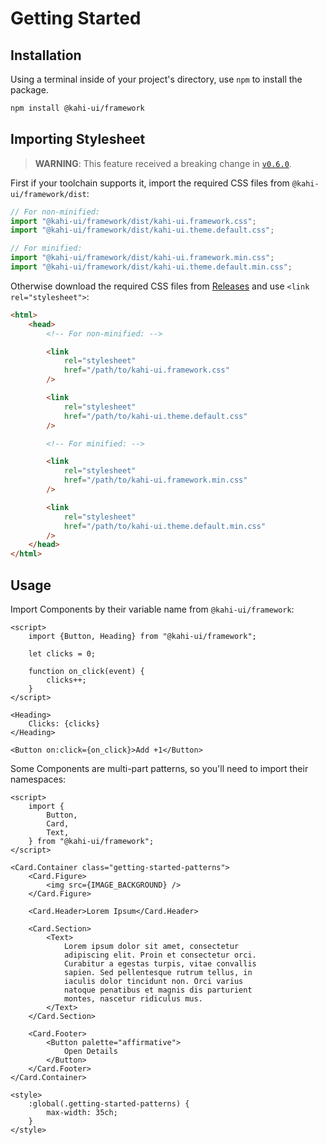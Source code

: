 # Getting Started

## Installation

Using a terminal inside of your project's directory, use `npm` to install the package.

```bash
npm install @kahi-ui/framework
```

## Importing Stylesheet

> **WARNING**: This feature received a breaking change in [`v0.6.0`](../migrations/0.5.x-to-0.6.x.md).

First if your toolchain supports it, import the required CSS files from `@kahi-ui/framework/dist`:

```javascript
// For non-minified:
import "@kahi-ui/framework/dist/kahi-ui.framework.css";
import "@kahi-ui/framework/dist/kahi-ui.theme.default.css";

// For minified:
import "@kahi-ui/framework/dist/kahi-ui.framework.min.css";
import "@kahi-ui/framework/dist/kahi-ui.theme.default.min.css";
```

Otherwise download the required CSS files from [Releases](https://github.com/novacbn/kahi-ui/releases/latest) and use `<link rel="stylesheet">`:

```html
<html>
    <head>
        <!-- For non-minified: -->

        <link
            rel="stylesheet"
            href="/path/to/kahi-ui.framework.css"
        />

        <link
            rel="stylesheet"
            href="/path/to/kahi-ui.theme.default.css"
        />

        <!-- For minified: -->

        <link
            rel="stylesheet"
            href="/path/to/kahi-ui.framework.min.css"
        />

        <link
            rel="stylesheet"
            href="/path/to/kahi-ui.theme.default.min.css"
        />
    </head>
</html>
```

## Usage

Import Components by their variable name from `@kahi-ui/framework`:

```svelte {title="Getting Started Usage" mode="repl"}
<script>
    import {Button, Heading} from "@kahi-ui/framework";

    let clicks = 0;

    function on_click(event) {
        clicks++;
    }
</script>

<Heading>
    Clicks: {clicks}
</Heading>

<Button on:click={on_click}>Add +1</Button>
```

Some Components are multi-part patterns, so you'll need to import their namespaces:

```svelte {title="Getting Started Patterns" mode="repl"}
<script>
    import {
        Button,
        Card,
        Text,
    } from "@kahi-ui/framework";
</script>

<Card.Container class="getting-started-patterns">
    <Card.Figure>
        <img src={IMAGE_BACKGROUND} />
    </Card.Figure>

    <Card.Header>Lorem Ipsum</Card.Header>

    <Card.Section>
        <Text>
            Lorem ipsum dolor sit amet, consectetur
            adipiscing elit. Proin et consectetur orci.
            Curabitur a egestas turpis, vitae convallis
            sapien. Sed pellentesque rutrum tellus, in
            iaculis dolor tincidunt non. Orci varius
            natoque penatibus et magnis dis parturient
            montes, nascetur ridiculus mus.
        </Text>
    </Card.Section>

    <Card.Footer>
        <Button palette="affirmative">
            Open Details
        </Button>
    </Card.Footer>
</Card.Container>

<style>
    :global(.getting-started-patterns) {
        max-width: 35ch;
    }
</style>
```
